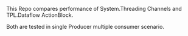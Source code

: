 This Repo compares performance of System.Threading Channels and TPL.Dataflow ActionBlock. 

Both are tested in single Producer multiple consumer scenario. 

